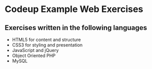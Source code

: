 # Codeup Example Web Exercises

## Exercises written in the following languages

- HTML5 for content and structure
- CSS3 for styling and presentation
- JavaScript and jQuery
- Object Oriented PHP
- MySQL

